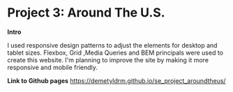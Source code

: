 # Project 3: Around The U.S.
 
  
**Intro**

I used responsive design patterns to adjust the elements for desktop and tablet sizes. Flexbox, Grid ,Media Queries and BEM principals were used to create this website. I'm planning to improve the site by making it more responsive and mobile friendly.

**Link to Github pages** 
https://demetyldrm.github.io/se_project_aroundtheus/
